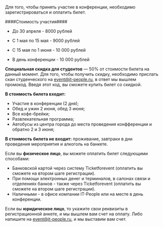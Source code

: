 Для того, чтобы принять участие в конференции, необходимо зарегистрироваться и оплатить билет.

####Стоимость участия####

* До 30 апреля - 8000 рублей

* С 1 мая по 15 мая - 9000 рублей

* С 15 мая по 1 июня - 10 000 рублей

* В день конференции - 10 000 рублей

<b>Специальная скидка для студентов</b> — 50% от стоимости билета на данный момент. Для того, чтобы получить скидку, необходимо прислать скан студенческого на event@it-people.ru, в ответ мы вышлем промокод. Введя этот код, вы сможете купить билет со скидкой.


**В стоимость билета входит:**

- Участие в конференции (2 дня);
- Обед и ужин 2 июня, обед 3 июня;   
- Все кофе-брейки;   
- Развлекательная программа; 
- Автобусы из центра города до места проведения конфференции и обратно 2 и 3 июня; 

**В стоимость билета не входит:**  проживание, завтраки в дни проведения мероприятия и алкоголь на банкете. 


Если вы <b>физическое лицо</b>, вы можете оплатить билет следующими способами:

* Банковской картой через систему Ticketforevent (оплатить вы сможете на втором шаге регистрации).
* При помощи электронных денег и терминалов, в салонах связи и отделениях банков - также через Ticketforevent (оплатить вы сможете на втором шаге регистрации).
* Наличными - в офисе компании IT-People или на месте в день конференции.

Если вы <b>юридическое лицо</b>, то укажите свои реквизиты в регистрационной анкете, и мы вышлем вам счет на оплату. Либо напишите на [event@it-people.ru](event@it-people.ru), и мы выставим вам счет.


<script type="text/javascript" src="https://pycon.ticketforevent.com/ru/widget/?h=0&s=0"></script>

